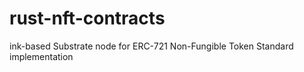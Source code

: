 # rust-nft-contracts
ink-based Substrate node for ERC-721 Non-Fungible Token Standard implementation
